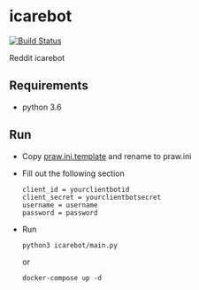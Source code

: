 # icarebot
[![Build Status](https://travis-ci.com/kkweon/icarebot.svg?branch=master)](https://travis-ci.com/kkweon/icarebot)

Reddit icarebot

## Requirements

- python 3.6

## Run

- Copy [praw.ini.template](./praw.ini.template) and rename to praw.ini
- Fill out the following section
    ```
    client_id = yourclientbotid
    client_secret = yourclientbotsecret
    username = username
    password = password
    ```
- Run
    ```
    python3 icarebot/main.py
    ```

    or

    ```
    docker-compose up -d
    ```
